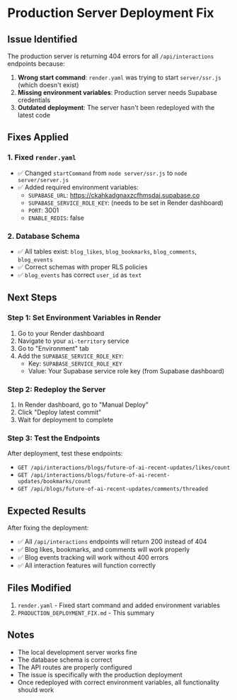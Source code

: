 # Production Server Deployment Fix

## Issue Identified

The production server is returning 404 errors for all `/api/interactions` endpoints because:

1. **Wrong start command**: `render.yaml` was trying to start `server/ssr.js` (which doesn't exist)
2. **Missing environment variables**: Production server needs Supabase credentials
3. **Outdated deployment**: The server hasn't been redeployed with the latest code

## Fixes Applied

### 1. Fixed `render.yaml`
- ✅ Changed `startCommand` from `node server/ssr.js` to `node server/server.js`
- ✅ Added required environment variables:
  - `SUPABASE_URL`: https://ckahkadgnaxzcfhmsdaj.supabase.co
  - `SUPABASE_SERVICE_ROLE_KEY`: (needs to be set in Render dashboard)
  - `PORT`: 3001
  - `ENABLE_REDIS`: false

### 2. Database Schema
- ✅ All tables exist: `blog_likes`, `blog_bookmarks`, `blog_comments`, `blog_events`
- ✅ Correct schemas with proper RLS policies
- ✅ `blog_events` has correct `user_id` as `text`

## Next Steps

### Step 1: Set Environment Variables in Render
1. Go to your Render dashboard
2. Navigate to your `ai-territory` service
3. Go to "Environment" tab
4. Add the `SUPABASE_SERVICE_ROLE_KEY`:
   - Key: `SUPABASE_SERVICE_ROLE_KEY`
   - Value: Your Supabase service role key (from Supabase dashboard)

### Step 2: Redeploy the Server
1. In Render dashboard, go to "Manual Deploy"
2. Click "Deploy latest commit"
3. Wait for deployment to complete

### Step 3: Test the Endpoints
After deployment, test these endpoints:
- `GET /api/interactions/blogs/future-of-ai-recent-updates/likes/count`
- `GET /api/interactions/blogs/future-of-ai-recent-updates/bookmarks/count`
- `GET /api/blogs/future-of-ai-recent-updates/comments/threaded`

## Expected Results

After fixing the deployment:
- ✅ All `/api/interactions` endpoints will return 200 instead of 404
- ✅ Blog likes, bookmarks, and comments will work properly
- ✅ Blog events tracking will work without 400 errors
- ✅ All interaction features will function correctly

## Files Modified

1. `render.yaml` - Fixed start command and added environment variables
2. `PRODUCTION_DEPLOYMENT_FIX.md` - This summary

## Notes

- The local development server works fine
- The database schema is correct
- The API routes are properly configured
- The issue is specifically with the production deployment
- Once redeployed with correct environment variables, all functionality should work 